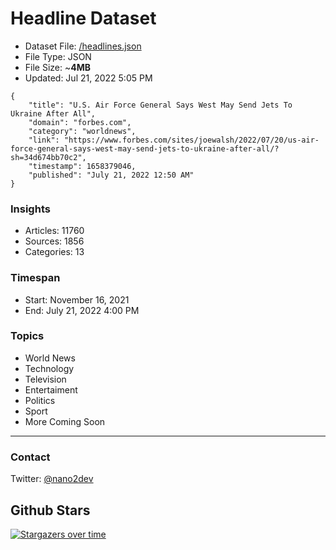 # Headline Dataset

- Dataset File: [/headlines.json](https://raw.githubusercontent.com/fwd/news/master/headlines.json) 
- File Type: JSON
- File Size: ~**4MB**
- Updated: Jul 21, 2022 5:05 PM

```
{
    "title": "U.S. Air Force General Says West May Send Jets To Ukraine After All",
    "domain": "forbes.com",
    "category": "worldnews",
    "link": "https://www.forbes.com/sites/joewalsh/2022/07/20/us-air-force-general-says-west-may-send-jets-to-ukraine-after-all/?sh=34d674bb70c2",
    "timestamp": 1658379046,
    "published": "July 21, 2022 12:50 AM"
}
```

### Insights

- Articles: 11760
- Sources: 1856
- Categories: 13

### Timespan

- Start: November 16, 2021
- End: July 21, 2022 4:00 PM

### Topics

- World News
- Technology
- Television
- Entertaiment
- Politics
- Sport
- More Coming Soon

---

### Contact 

Twitter: [@nano2dev](https://twitter.com/nano2dev)

## Github Stars

[![Stargazers over time](https://starchart.cc/fwd/news.svg)](https://starchart.cc/fwd/news)
	